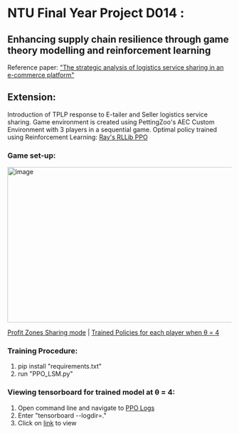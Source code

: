 # NTU Final Year Project D014 : 
## Enhancing supply chain resilience through game theory modelling and reinforcement learning
Reference paper: ["The strategic analysis of logistics service sharing in an e-commerce platform"](https://www.sciencedirect.com/science/article/abs/pii/S0305048318313628)


## Extension:

Introduction of TPLP response to E-tailer and Seller logistics service sharing.
Game environment is created using PettingZoo's AEC Custom Environment with 3 players in a sequential game.
Optimal policy trained using Reinforcement Learning: [Ray's RLLib PPO](https://docs.ray.io/en/latest/rllib/rllib-algorithms.html#ppo)

### Game set-up:
<img src="https://github.com/user-attachments/assets/b02d3db8-9587-40b9-9095-d77b1437fb82" alt="image" width="600" height="350">


[Profit Zones Sharing mode](Profitable%20zone.png) | [Trained Policies for each player when θ = 4](Trained_policies_theta4)

### Training Procedure:

1. pip install "requirements.txt"
2. run "PPO_LSM.py"
   
### Viewing tensorboard for trained model at θ = 4:

1. Open command line and navigate to [PPO Logs](Trained_policies_theta4/PPO_Logs)
2. Enter "tensorboard --logdir=."
3. Click on [link](http://localhost:6006/) to view
